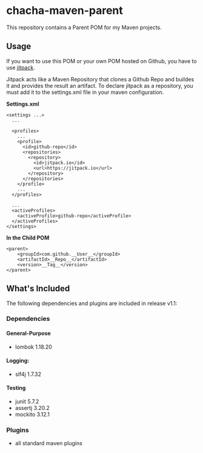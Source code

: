 # chacha-maven-parent
This repository contains a Parent POM for my Maven projects.

## Usage
If you want to use this POM or your own POM hosted on Github, you have to use [jitpack](https://jitpack.io/).

Jitpack acts like a Maven Repository that clones a Github Repo and buildes it and provides the result an artifact.
To declare jitpack as a repository, you must add it to the settings.xml file in your maven configuration.

**Settings.xml**
```
<settings ...>
  ...

  <profiles>
    ...
    <profile>
      <id>github-repo</id>
      <repositories>
        <repository>
          <id>jitpack.io</id>
          <url>https://jitpack.io</url>
        </repository>
      </repositories>
    </profile>
    ...
  </profiles>

  ...
  <activeProfiles>
    <activeProfile>github-repo</activeProfile>
  </activeProfiles>
</settings>
```
**In the Child POM**
```
<parent>
    <groupId>com.github.__User__</groupId>
    <artifactId>__Repo__</artifactId>
    <version>__Tag__</version>
</parent>
```

## What's Included
The following dependencies and plugins are included in release v1.1:
### Dependencies
#### General-Purpose
- lombok 1.18.20

#### Logging:
- slf4j 1.7.32

#### Testing
- junit 5.7.2
- assertj 3.20.2
- mockito 3.12.1

### Plugins
- all standard maven plugins